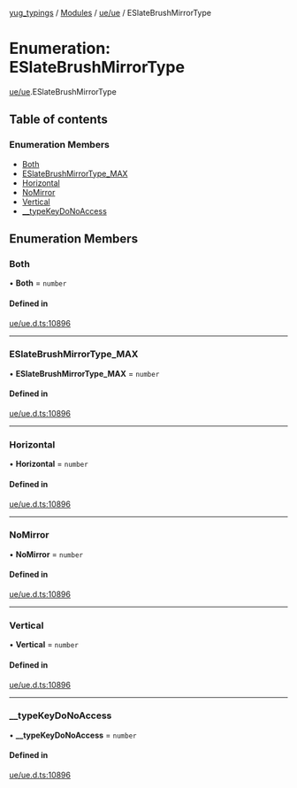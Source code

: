 [yug_typings](../README.md) / [Modules](../modules.md) / [ue/ue](../modules/ue_ue.md) / ESlateBrushMirrorType

# Enumeration: ESlateBrushMirrorType

[ue/ue](../modules/ue_ue.md).ESlateBrushMirrorType

## Table of contents

### Enumeration Members

- [Both](ue_ue.ESlateBrushMirrorType.md#both)
- [ESlateBrushMirrorType\_MAX](ue_ue.ESlateBrushMirrorType.md#eslatebrushmirrortype_max)
- [Horizontal](ue_ue.ESlateBrushMirrorType.md#horizontal)
- [NoMirror](ue_ue.ESlateBrushMirrorType.md#nomirror)
- [Vertical](ue_ue.ESlateBrushMirrorType.md#vertical)
- [\_\_typeKeyDoNoAccess](ue_ue.ESlateBrushMirrorType.md#__typekeydonoaccess)

## Enumeration Members

### Both

• **Both** = `number`

#### Defined in

[ue/ue.d.ts:10896](https://github.com/YugMetaverse/yug_typings/blob/25cad34/ue/ue.d.ts#L10896)

___

### ESlateBrushMirrorType\_MAX

• **ESlateBrushMirrorType\_MAX** = `number`

#### Defined in

[ue/ue.d.ts:10896](https://github.com/YugMetaverse/yug_typings/blob/25cad34/ue/ue.d.ts#L10896)

___

### Horizontal

• **Horizontal** = `number`

#### Defined in

[ue/ue.d.ts:10896](https://github.com/YugMetaverse/yug_typings/blob/25cad34/ue/ue.d.ts#L10896)

___

### NoMirror

• **NoMirror** = `number`

#### Defined in

[ue/ue.d.ts:10896](https://github.com/YugMetaverse/yug_typings/blob/25cad34/ue/ue.d.ts#L10896)

___

### Vertical

• **Vertical** = `number`

#### Defined in

[ue/ue.d.ts:10896](https://github.com/YugMetaverse/yug_typings/blob/25cad34/ue/ue.d.ts#L10896)

___

### \_\_typeKeyDoNoAccess

• **\_\_typeKeyDoNoAccess** = `number`

#### Defined in

[ue/ue.d.ts:10896](https://github.com/YugMetaverse/yug_typings/blob/25cad34/ue/ue.d.ts#L10896)
